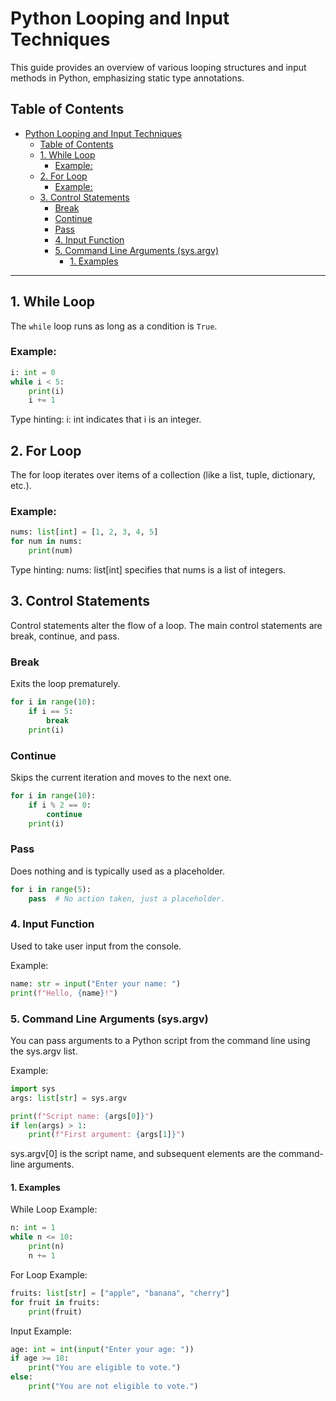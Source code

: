 # Python Looping and Input Techniques

This guide provides an overview of various looping structures and input methods in Python, emphasizing static type annotations.

## Table of Contents

- [Python Looping and Input Techniques](#python-looping-and-input-techniques)
  - [Table of Contents](#table-of-contents)
  - [1. While Loop](#1-while-loop)
    - [Example:](#example)
  - [2. For Loop](#2-for-loop)
    - [Example:](#example-1)
  - [3. Control Statements](#3-control-statements)
    - [Break](#break)
    - [Continue](#continue)
    - [Pass](#pass)
    - [4. Input Function](#4-input-function)
    - [5. Command Line Arguments (sys.argv)](#5-command-line-arguments-sysargv)
      - [1. Examples](#1-examples)

---

## 1. While Loop

The `while` loop runs as long as a condition is `True`.

### Example:

```python
i: int = 0
while i < 5:
    print(i)
    i += 1
```
Type hinting: i: int indicates that i is an integer.

## 2. For Loop
The for loop iterates over items of a collection (like a list, tuple, dictionary, etc.).

### Example:
```python
nums: list[int] = [1, 2, 3, 4, 5]
for num in nums:
    print(num)
```
Type hinting: nums: list[int] specifies that nums is a list of integers.

## 3. Control Statements
Control statements alter the flow of a loop. The main control statements are break, continue, and pass.

### Break
Exits the loop prematurely.

```python
for i in range(10):
    if i == 5:
        break
    print(i)
```

### Continue
Skips the current iteration and moves to the next one.

```python
for i in range(10):
    if i % 2 == 0:
        continue
    print(i)
```


### Pass
Does nothing and is typically used as a placeholder.

```python
for i in range(5):
    pass  # No action taken, just a placeholder.
```

### 4. Input Function
Used to take user input from the console.

Example:
```python
name: str = input("Enter your name: ")
print(f"Hello, {name}!")
```

### 5. Command Line Arguments (sys.argv)
You can pass arguments to a Python script from the command line using the sys.argv list.

Example:
```python
import sys
args: list[str] = sys.argv

print(f"Script name: {args[0]}")
if len(args) > 1:
    print(f"First argument: {args[1]}")
```
sys.argv[0] is the script name, and subsequent elements are the command-line arguments.

#### 1. Examples
While Loop Example:
```python
n: int = 1
while n <= 10:
    print(n)
    n += 1
```

For Loop Example:
```python
fruits: list[str] = ["apple", "banana", "cherry"]
for fruit in fruits:
    print(fruit)
```

Input Example:
```python
age: int = int(input("Enter your age: "))
if age >= 18:
    print("You are eligible to vote.")
else:
    print("You are not eligible to vote.")
```